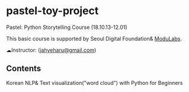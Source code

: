 # pastel-toy-project

Pastel: Python Storytelling Course (18.10.13-12.01)

This basic course is supported by Seoul Digital Foundation& [ModuLabs](http://pay.modulabs.co.kr/).

☁Instructor: [](https://github.com/jahyeha) (jahyeharu@gmail.com)

## Contents
Korean NLP& Text visualization("word cloud") with Python for Beginners
